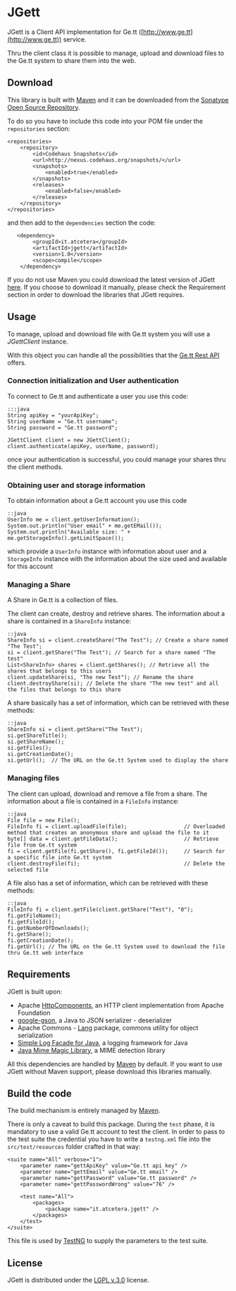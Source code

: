 # JGett 

JGett is a Client API implementation for Ge.tt ([http://www.ge.tt](http://www.ge.tt)) service.

Thru the client class it is possible to manage, upload and download files to the Ge.tt system to share them into the web.

## Download
This library is built with [Maven](http://maven.apache.org/) and it can be downloaded from the [Sonatype Open Source Repository](https://oss.sonatype.org/content/groups/public/).

To do so you have to include this code into your POM file under the `repositories` section:

	<repositories>
		<repository>
			<id>Codehaus Snapshots</id>
			<url>http://nexus.codehaus.org/snapshots/</url>
			<snapshots>
				<enabled>true</enabled>
			</snapshots>
			<releases>
				<enabled>false</enabled>
			</releases>
		</repository>
	</repositories>
and then add to the `dependencies` section the code:

       <dependency>
			<groupId>it.atcetera</groupId>
			<artifactId>jgett</artifactId>
			<version>1.0</version>
			<scope>compile</scope>
		</dependency>

If you do not use Maven you could download the latest version of JGett [here](#). If you choose to download it manually, please check the Requirement section in order to download the libraries that JGett requires.

## Usage

To manage, upload and download file with Ge.tt system you will use a _JGettClient_ instance.

With this object you can handle all the possibilities that the [Ge.tt Rest API](http://ge.tt/developers/rest) offers.

### Connection initialization and User authentication
To connect to Ge.tt and authenticate a user you use this code:

	:::java
	String apiKey = "yourApiKey";
	String userName = "Ge.tt username";
	String password = "Ge.tt password";
	
	JGettClient client = new JGettClient();
	client.authenticate(apiKey, userName, password);

once your authentication is successful, you could manage your shares thru the client methods.

### Obtaining user and storage information
To obtain information about a Ge.tt account you use this code
	
	::java
	UserInfo me = client.getUserInformation();
	System.out.println("User email" + me.getEMail());
	System.out.println("Available size: " + me.getStorageInfo().getLimitSpace());
	
which provide a `UserInfo` instance with information about user and a `StorageInfo` instance with the information about the size used and available for this account

### Managing a Share

A Share in Ge.tt is a collection of files.

The client can create, destroy and retrieve shares. The information about a share is contained in a `ShareInfo` instance:

	::java
	ShareInfo si = client.createShare("The Test"); // Create a share named "The Test";
	si = client.getShare("The Test"); // Search for a share named "The test"
	List<ShareInfo> shares = client.getShares(); // Retrieve all the shares that belongs to this users
	client.updateShare(si, "The new Test"); // Rename the share
	client.destroyShare(si); // Delete the share "The new test" and all the files that belongs to this share
	
A share basically has a set of information, which can be retrieved with these methods:

	::java
	ShareInfo si = client.getShare("The Test");
	si.getShareTitle();
	si.getShareName();
	si.getFiles();
	si.getCreationDate();
	si.getUrl();  // The URL on the Ge.tt System used to display the share
	
### Managing files

The client can upload, download and remove a file from a share. The information about a file is contained in a `FileInfo` instance:

	::java
	File file = new File();
	FileInfo fi = client.uploadFile(file);					// Overloaded method that creates an anonymous share and upload the file to it
	byte[] data = client.getFileData();						// Retrieve file from Ge.tt system
	fi = client.getFile(fi.getShare(), fi.getFileId());		// Search for a specific file into Ge.tt system
	client.destroyFile(fi);									// Delete the selected file
	
A file also has a set of information, which can be retrieved with these methods:

	::java
	FileInfo fi = client.getFile(client.getShare("Test"), "0");
	fi.getFileName();
	fi.getFileId();
	fi.getNumberOfDownloads();
	fi.getShare();
	fi.getCreationDate();
	fi.getUrl(); // The URL on the Ge.tt System used to download the file thru Ge.tt web interface
	
## Requirements

JGett is built upon:

  - Apache [HttpComponents](http://hc.apache.org/), an HTTP client implementation from Apache Foundation
  - [google-gson](http://code.google.com/p/google-gson/), a Java to JSON serializer - deserializer
  - Apache Commons - [Lang](http://commons.apache.org/lang/) package, commons utility for object serialization
  - [Simple Log Facade for Java](http://www.slf4j.org/), a logging framework for Java
  - [Java Mime Magic Library](http://jmimemagic.sourceforge.net/index.html), a MIME detection library
  
All this dependencies are handled by [Maven](http://maven.apache.org/) by default. 
If you want to use JGett without Maven support, please download this libraries manually.

## Build the code

The build mechanism is entirely managed by [Maven](http://maven.apache.org/).

There is only a caveat to build this package. During the `test` phase, it is mandatory to use a valid Ge.tt account to test the client. 
In order to pass to the test suite the credential you have to write a `testng.xml` file into the `src/test/resources` folder crafted in that way:

<!DOCTYPE suite SYSTEM "http://testng.org/testng-1.0.dtd" >
  
	<suite name="All" verbose="1">
		<parameter name="gettApiKey" value="Ge.tt api key" />
		<parameter name="gettEmail" value="Ge.tt email" />
		<parameter name="gettPassword" value="Ge.tt password" />
		<parameter name="gettPasswordWrong" value="76" />
		
		<test name="All">
			<packages>
				<package name="it.atcetera.jgett" />
			</packages>
		</test>
	</suite>

This file is used by [TestNG](http://testng.org/doc/index.html) to supply the parameters to the test suite.

## License

JGett is distributed under the [LGPL v.3.0](http://www.gnu.org/copyleft/lesser.html) license. 
